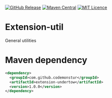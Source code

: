 [![GitHub Release](https://img.shields.io/github/release/codemonstur/extension-util.svg)](https://github.com/codemonstur/extension-util/releases)
[![Maven Central](https://maven-badges.herokuapp.com/maven-central/com.github.codemonstur/extension-util/badge.svg)](http://mvnrepository.com/artifact/com.github.codemonstur/extension-util)
[![MIT Licence](https://badges.frapsoft.com/os/mit/mit.svg?v=103)](https://opensource.org/licenses/mit-license.php)

# Extension-util

General utilities

# Maven dependency

```xml
<dependency>
  <groupId>com.github.codemonstur</groupId>
  <artifactId>extension-undertow</artifactId>
  <version>1.0.0</version>
</dependency>
```
